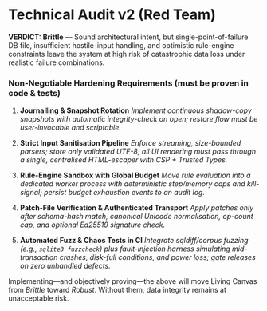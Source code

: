 # Technical Audit v2 (Red Team)

**VERDICT: Brittle** — Sound architectural intent, but single-point-of-failure DB file, insufficient hostile-input handling, and optimistic rule-engine constraints leave the system at high risk of catastrophic data loss under realistic failure combinations.

### Non-Negotiable Hardening Requirements (must be proven in code & tests)

1.  **Journalling & Snapshot Rotation**
    *Implement continuous shadow-copy snapshots with automatic integrity-check on open; restore flow must be user-invocable and scriptable.*

2.  **Strict Input Sanitisation Pipeline**
    *Enforce streaming, size-bounded parsers; store only validated UTF-8; all UI rendering must pass through a single, centralised HTML-escaper with CSP + Trusted Types.*

3.  **Rule-Engine Sandbox with Global Budget**
    *Move rule evaluation into a dedicated worker process with deterministic step/memory caps and kill-signal; persist budget exhaustion events to an audit log.*

4.  **Patch-File Verification & Authenticated Transport**
    *Apply patches only after schema-hash match, canonical Unicode normalisation, op-count cap, and optional Ed25519 signature check.*

5.  **Automated Fuzz & Chaos Tests in CI**
    *Integrate sqldiff/corpus fuzzing (e.g., `sqlite3 fuzzcheck`) plus fault-injection harness simulating mid-transaction crashes, disk-full conditions, and power loss; gate releases on zero unhandled defects.*

Implementing—and objectively proving—the above will move Living Canvas from *Brittle* toward *Robust*. Without them, data integrity remains at unacceptable risk.